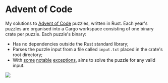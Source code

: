 # Advent of Code

My solutions to [Advent of Code](https://adventofcode.com/) puzzles, written in Rust.
Each year's puzzles are organised into a Cargo workspace consisting of one binary crate per puzzle.
Each puzzle's binary:
* Has no dependencies outside the Rust standard library;
* Parses the puzzle input from a file called `input.txt` placed in the crate's root directory;
* With [some](2018/puzzle19/src/main.rs) [notable](2018/puzzle21/src/main.rs) [exceptions](2019/puzzle25/src/main.rs), aims to solve the puzzle for any valid input.

![](https://colmbaston.uk/animation.gif)
